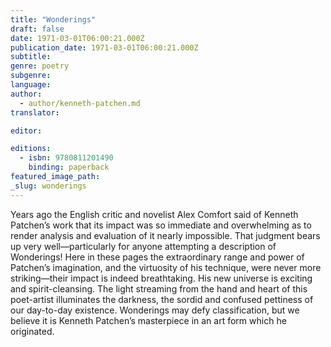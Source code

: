 ```yaml
---
title: "Wonderings"
draft: false
date: 1971-03-01T06:00:21.000Z
publication_date: 1971-03-01T06:00:21.000Z
subtitle:
genre: poetry
subgenre:
language:
author:
  - author/kenneth-patchen.md
translator:

editor:

editions:
  - isbn: 9780811201490
    binding: paperback
featured_image_path:
_slug: wonderings
---
```


Years ago the English critic and novelist Alex Comfort said of Kenneth Patchen’s work that its impact was so immediate and overwhelming as to render analysis and evaluation of it nearly impossible. That judgment bears up very well—particularly for anyone attempting a description of Wonderings! Here in these pages the extraordinary range and power of Patchen’s imagination, and the virtuosity of his technique, were never more striking—their impact is indeed breathtaking. His new universe is exciting and spirit-cleansing. The light streaming from the hand and heart of this poet-artist illuminates the darkness, the sordid and confused pettiness of our day-to-day existence. Wonderings may defy classification, but we believe it is Kenneth Patchen’s masterpiece in an art form which he originated.

